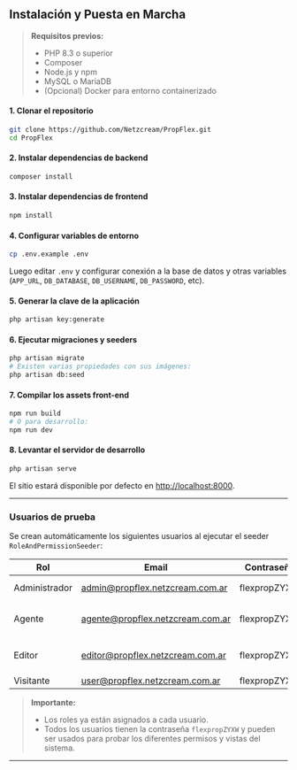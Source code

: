 
## Instalación y Puesta en Marcha

> **Requisitos previos:**  
> - PHP 8.3 o superior  
> - Composer  
> - Node.js y npm  
> - MySQL o MariaDB  
> - (Opcional) Docker para entorno containerizado

#### 1. Clonar el repositorio

```bash
git clone https://github.com/Netzcream/PropFlex.git
cd PropFlex
```

#### 2. Instalar dependencias de backend

```bash
composer install
```

#### 3. Instalar dependencias de frontend

```bash
npm install
```

#### 4. Configurar variables de entorno

```bash
cp .env.example .env
```
Luego editar `.env` y configurar conexión a la base de datos y otras variables (`APP_URL`, `DB_DATABASE`, `DB_USERNAME`, `DB_PASSWORD`, etc).

#### 5. Generar la clave de la aplicación

```bash
php artisan key:generate
```

#### 6. Ejecutar migraciones y seeders

```bash
php artisan migrate
# Existen varias propiedades con sus imágenes:
php artisan db:seed
```

#### 7. Compilar los assets front-end

```bash
npm run build
# O para desarrollo:
npm run dev
```

#### 8. Levantar el servidor de desarrollo

```bash
php artisan serve
```

El sitio estará disponible por defecto en [http://localhost:8000](http://localhost:8000).

---

### Usuarios de prueba

Se crean automáticamente los siguientes usuarios al ejecutar el seeder `RoleAndPermissionSeeder`:

| Rol           | Email                                 | Contraseña    | Nombre                  |
|---------------|---------------------------------------|---------------|-------------------------|
| Administrador | admin@propflex.netzcream.com.ar       | flexpropZYXW  | Ricardo Admin           |
| Agente        | agente@propflex.netzcream.com.ar      | flexpropZYXW  | Roberto Gomez Agente    |
| Editor        | editor@propflex.netzcream.com.ar      | flexpropZYXW  | Juan Carlos Editor      |
| Visitante     | user@propflex.netzcream.com.ar        | flexpropZYXW  | Usuario                 |

> **Importante:**
> - Los roles ya están asignados a cada usuario.
> - Todos los usuarios tienen la contraseña `flexpropZYXW` y pueden ser usados para probar los diferentes permisos y vistas del sistema.

---

